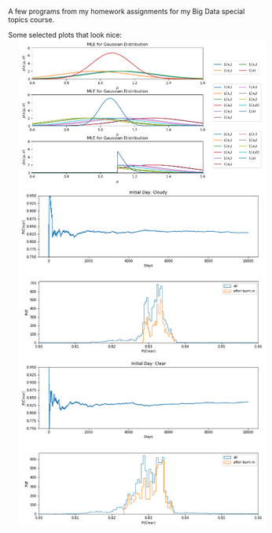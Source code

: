 A few programs from my homework assignments for my Big Data special topics course.

Some selected plots that look nice:
<img align="center" src="./Plots/maximum_likelihood_estimator.png" alt="Maximum likelihood estimator for gaussian distribution" title="Maximum likelihood estimator for gaussian distribution" hspace="20"/>
<img align="center" src="./Plots/weather_predictor.png" alt="Weather prediction after 10,000 days" title="Weather prediction after 10,000 days" hspace="20"/>
